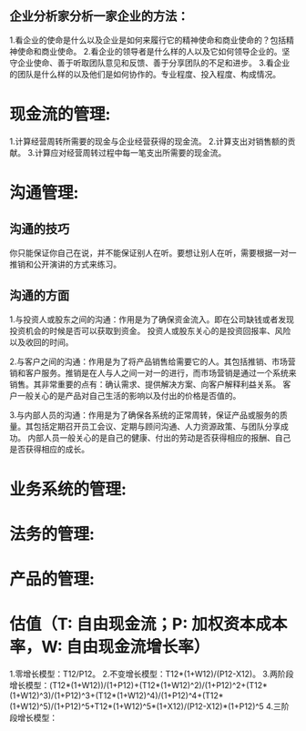 ## 企业分析家分析一家企业的方法：
1.看企业的使命是什么以及企业是如何来履行它的精神使命和商业使命的？包括精神使命和商业使命。
2.看企业的领导者是什么样的人以及它如何领导企业的。坚守企业使命、善于听取团队意见和反馈、善于分享团队的不足和进步。
3.看企业的团队是什么样的以及他们是如何协作的。专业程度、投入程度、构成情况。

# 现金流的管理:
1.计算经营周转所需要的现金与企业经营获得的现金流。
2.计算支出对销售额的贡献。
3.计算应对经营周转过程中每一笔支出所需要的现金流。

# 沟通管理:

## 沟通的技巧
你只能保证你自己在说，并不能保证别人在听。要想让别人在听，需要根据一对一推销和公开演讲的方式来练习。

## 沟通的方面
1.与投资人或股东之间的沟通：作用是为了确保资金流入。即在公司缺钱或者发现投资机会的时候是否可以获取到资金。
  投资人或股东关心的是投资回报率、风险以及收回的时间。

2.与客户之间的沟通：作用是为了将产品销售给需要它的人。其包括推销、市场营销和客户服务。推销是在人与人之间一对一的进行，而市场营销是通过一个系统来销售。其非常重要的点有：确认需求、提供解决方案、向客户解释利益关系。
  客户一般关心的是产品对自己生活的影响以及付出的价格是否值的。

3.与内部人员的沟通：作用是为了确保各系统的正常周转，保证产品或服务的质量。其包括定期召开员工会议、定期与顾问沟通、人力资源政策、与团队分享成功。
  内部人员一般关心的是自己的健康、付出的劳动是否获得相应的报酬、自己是否获得相应的成长。

# 业务系统的管理:
# 法务的管理:
# 产品的管理:

# 估值（T: 自由现金流；P: 加权资本成本率，W: 自由现金流增长率）
1.零增长模型：T12/P12。
2.不变增长模型：T12*(1+W12)/(P12-X12)。
3.两阶段增长模型：(T12*(1+W12))/(1+P12)+(T12*(1+W12)^2)/(1+P12)^2+(T12*(1+W12)^3)/(1+P12)^3+(T12*(1+W12)^4)/(1+P12)^4+(T12*(1+W12)^5)/(1+P12)^5+T12*(1+W12)^5*(1+X12)/(P12-X12)*(1+P12)^5
4.三阶段增长模型：
